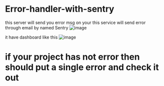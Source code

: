 # Error-handler-with-sentry
this server will send you error msg on your 
this service will send error through email by named Sentry
![image](https://user-images.githubusercontent.com/82210881/213608048-ffc389af-7ed7-4d7a-9d4f-5df60b118413.png)



it have dashboard like this 
![image](https://user-images.githubusercontent.com/82210881/213607632-8a45c853-01b3-408f-8ea9-304e6cf1a2cb.png)
# if your project has not error then should put a single error and check it out

